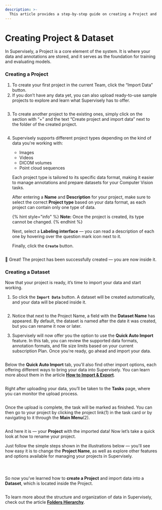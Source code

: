```yaml
---
description: >-
  This article provides a step-by-step guide on creating a Project and Dataset in Supervisely. Learn how to select the correct project type, choose a labeling interface, and import your data.
---
```


# Creating Project & Dataset

In Supervisely, a Project is a core element of the system. It is where your data and annotations are stored, and it serves as the foundation for training and evaluating models.

### Creating a Project
1. To create your first project in the current Team, click the “Import Data” button.
2. If you don’t have any data yet, you can also upload ready-to-use sample projects to explore and learn what Supervisely has to offer.

<figure><img src="../../.gitbook/assets/create-project-dataset/projects_create_1_2.png" alt=""><figcaption></figcaption></figure>

3. To create another project to the existing ones, simply click on the section with “+” and the text “Create project and import data” next to the folder of the created project.

<figure><img src="../../.gitbook/assets/create-project-dataset/projects_create_3.png" alt=""><figcaption></figcaption></figure>

4. Supervisely supports different project types depending on the kind of data you're working with:
    * Images
    * Videos
    * DICOM volumes
    * Point cloud sequences

    Each project type is tailored to its specific data format, making it easier to manage annotations and prepare datasets for your Computer Vision tasks.

    After entering a **Name** and **Description** for your project, make sure to select the correct **Project type** based on your data format, as each project can contain only one type of data.

    {% hint style="info" %}
    **Note:** Once the project is created, its type cannot be changed.
    {% endhint %}

    Next, select a **Labeling interface** — you can read a description of each one by hovering over the question mark icon next to it.

    Finally, click the **`Create`** button.

<figure><img src="../../.gitbook/assets/create-project-dataset/projects_create_4.png" alt=""><figcaption></figcaption></figure>

🎉 Great! The project has been successfully created — you are now inside it.

### Creating a Dataset

Now that your project is ready, it’s time to import your data and start working.
1. So click the **`Import Data`** button. A dataset will be created automatically, and your data will be placed inside it.

<figure><img src="../../.gitbook/assets/create-project-dataset/projects_inside.png" alt=""><figcaption></figcaption></figure>

2. Notice that next to the Project Name, a field with the **Dataset Name** has appeared.
By default, the dataset is named after the date it was created, but you can rename it now or later.

3. Supervisely will now offer you the option to use the **Quick Auto Import** feature.
In this tab, you can review the supported data formats, annotation formats, and file size limits based on your current subscription Plan.
Once you're ready, go ahead and import your data.

<figure><img src="../../.gitbook/assets/create-project-dataset/import_data_to_dataset_quick.png" alt=""><figcaption></figcaption></figure>

Below the **Quick Auto Import** tab, you'll also find other import options, each offering different ways to bring your data into Supervisely.
You can learn more about them in the article [**How to Import & Export**]().

<figure><img src="../../.gitbook/assets/create-project-dataset/import_data_to_dataset_other.png" alt=""><figcaption></figcaption></figure>

Right after uploading your data, you’ll be taken to the **Tasks** page, where you can monitor the upload process.

<figure><img src="../../.gitbook/assets/create-project-dataset/tasks_uploading.png" alt=""><figcaption></figcaption></figure>

Once the upload is complete, the task will be marked as finished.
You can then go to your project by clicking the project link(1)  in the task card or by navigating to it through the **Main Menu**(2).

<figure><img src="../../.gitbook/assets/create-project-dataset/tasks_done.png" alt=""><figcaption></figcaption></figure>

And here it is — your **Project** with the imported data!
Now let’s take a quick look at how to rename your project.

Just follow the simple steps shown in the illustrations below — you'll see how easy it is to change the **Project Name**, as well as explore other features and options available for managing your projects in Supervisely.

<figure><img src="../../.gitbook/assets/create-project-dataset/project_edit_1.png" alt=""><figcaption></figcaption></figure>
<figure><img src="../../.gitbook/assets/create-project-dataset/project_edit_2.png" alt=""><figcaption></figcaption></figure>
<figure><img src="../../.gitbook/assets/create-project-dataset/project_edit_3.png" alt=""><figcaption></figcaption></figure>

So now you’ve learned how to **сreate a Project** and import data into a **Dataset**, which is located inside the Project.

<figure><img src="../../.gitbook/assets/create-project-dataset/project_dataset.png" alt=""><figcaption></figcaption></figure>

To learn more about the structure and organization of data in Supervisely, check out the article [**Folders Hierarchy**]().